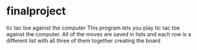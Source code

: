 # finalproject
tic tac toe against the computer
This program lets you play tic tac toe against the computer.
All of the moves are saved in lists and each row is a different list with all three of them together creating the board
